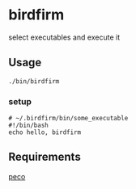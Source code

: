 # birdfirm

select executables and execute it


## Usage

```
./bin/birdfirm
```

### setup

```
# ~/.birdfirm/bin/some_executable
#!/bin/bash
echo hello, birdfirm
```


## Requirements

[peco](https://github.com/peco/peco)
